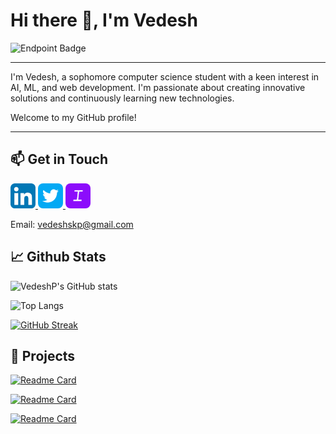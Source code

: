 # Hi there 👋, I'm Vedesh

![Endpoint Badge](https://img.shields.io/endpoint?url=https%3A%2F%2Fhits.dwyl.com%2FVedeshP%2FVedeshP.json&label=Profile%20Views&labelColor=%238cd53d&color=%231DA1F2)

---

I'm Vedesh, a sophomore computer science student with a keen interest in AI, ML, and web development. I'm passionate about creating innovative solutions and continuously learning new technologies.

Welcome to my GitHub profile!

---

## 📫 Get in Touch
<p align="left">
  <a href="https://www.linkedin.com/in/vedesh-pandya-5394a2284/" target="_blank">
    <img src="https://github.com/VedeshP/VedeshP/blob/0e53b59d3764050f282f233972b84f30f114605a/logos/linkdn_logo.png" alt="LinkedIn" width="40" height="40"/>
  </a>
  <a href="https://x.com/vedesh_p" target="_blank">
    <img src="https://github.com/VedeshP/VedeshP/blob/61e10d9496d9f6026629aa680562449762be63fb/logos/twitter%20(1).png" alt="Twitter" width="40" height="40" style="border-radius: 8px;"/>
  </a>
    <a href="https://improov.onrender.com/users/vedeshp/1" target="_blank">
    <img src="https://github.com/VedeshP/VedeshP/blob/89123f72ae22a105937c6e2b3160dad6865a8db3/logos/improov.png" alt="Twitter" width="40" height="40" style="border-radius: 8px;"/>
  </a>
</p>

Email: [vedeshskp@gmail.com](mailto:vedeshskp@gmail.com)

## 📈 Github Stats

![VedeshP's GitHub stats](https://github-readme-stats.vercel.app/api?username=VedeshP&show_icons=true&theme=gruvbox)

![Top Langs](https://github-readme-stats.vercel.app/api/top-langs/?username=VedeshP&theme=gruvbox&hide=html)

[![GitHub Streak](https://streak-stats.demolab.com/?user=VedeshP&theme=gruvbox)](https://git.io/streak-stats)


## 🚀 Projects
[![Readme Card](https://github-readme-stats.vercel.app/api/pin/?username=VedeshP&repo=improov)](https://github.com/VedeshP/improov)

[![Readme Card](https://github-readme-stats.vercel.app/api/pin/?username=VedeshP&repo=xptracker)](https://github.com/VedeshP/xptracker)

[![Readme Card](https://github-readme-stats.vercel.app/api/pin/?username=VedeshP&repo=NGO)](https://github.com/VedeshP/NGO)





<!--
**VedeshP/VedeshP** is a ✨ _special_ ✨ repository because its `README.md` (this file) appears on your GitHub profile.

Here are some ideas to get you started:

- 🔭 I’m currently working on ...
- 🌱 I’m currently learning ...
- 👯 I’m looking to collaborate on ...
- 🤔 I’m looking for help with ...
- 💬 Ask me about ...
- 📫 How to reach me: ...
- 😄 Pronouns: ...
- ⚡ Fun fact: ...
-->
